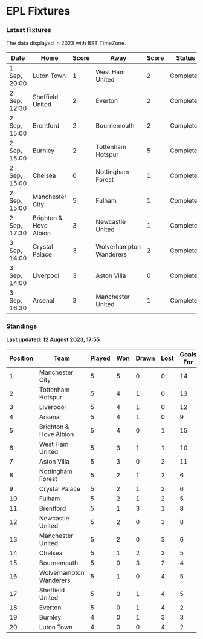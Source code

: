 # EPL Fixtures

### Latest Fixtures

The data displayed in 2023 with BST TimeZone.

<!-- START_TABLE -->
| Date | Home | Score | Away | Score | Status |
|-------------|--------|--------------|--------|--------------|--------|
| 1 Sep, 20:00 | Luton Town | 1 | West Ham United | 2 | Completed |
| 2 Sep, 12:30 | Sheffield United | 2 | Everton | 2 | Completed |
| 2 Sep, 15:00 | Brentford | 2 | Bournemouth | 2 | Completed |
| 2 Sep, 15:00 | Burnley | 2 | Tottenham Hotspur | 5 | Completed |
| 2 Sep, 15:00 | Chelsea | 0 | Nottingham Forest | 1 | Completed |
| 2 Sep, 15:00 | Manchester City | 5 | Fulham | 1 | Completed |
| 2 Sep, 17:30 | Brighton & Hove Albion | 3 | Newcastle United | 1 | Completed |
| 3 Sep, 14:00 | Crystal Palace | 3 | Wolverhampton Wanderers | 2 | Completed |
| 3 Sep, 14:00 | Liverpool | 3 | Aston Villa | 0 | Completed |
| 3 Sep, 16:30 | Arsenal | 3 | Manchester United | 1 | Completed |
<!-- END_TABLE -->

### Standings

**Last updated: 12 August 2023, 17:55**

<!-- START_STANDINGS -->
| Position | Team | Played | Won | Drawn | Lost | Goals For | Goals Against | Goal Difference | Points |
|----------|------|--------|-----|-------|------|-----------|---------------|-----------------|--------|
| 1 | Manchester City | 5 | 5 | 0 | 0 | 14 | 3 | 11 | 15 |
| 2 | Tottenham Hotspur | 5 | 4 | 1 | 0 | 13 | 5 | 8 | 13 |
| 3 | Liverpool | 5 | 4 | 1 | 0 | 12 | 4 | 8 | 13 |
| 4 | Arsenal | 5 | 4 | 1 | 0 | 9 | 4 | 5 | 13 |
| 5 | Brighton & Hove Albion | 5 | 4 | 0 | 1 | 15 | 7 | 8 | 12 |
| 6 | West Ham United | 5 | 3 | 1 | 1 | 10 | 7 | 3 | 10 |
| 7 | Aston Villa | 5 | 3 | 0 | 2 | 11 | 10 | 1 | 9 |
| 8 | Nottingham Forest | 5 | 2 | 1 | 2 | 6 | 6 | 0 | 7 |
| 9 | Crystal Palace | 5 | 2 | 1 | 2 | 6 | 7 | -1 | 7 |
| 10 | Fulham | 5 | 2 | 1 | 2 | 5 | 10 | -5 | 7 |
| 11 | Brentford | 5 | 1 | 3 | 1 | 8 | 6 | 2 | 6 |
| 12 | Newcastle United | 5 | 2 | 0 | 3 | 8 | 7 | 1 | 6 |
| 13 | Manchester United | 5 | 2 | 0 | 3 | 6 | 10 | -4 | 6 |
| 14 | Chelsea | 5 | 1 | 2 | 2 | 5 | 5 | 0 | 5 |
| 15 | Bournemouth | 5 | 0 | 3 | 2 | 4 | 8 | -4 | 3 |
| 16 | Wolverhampton Wanderers | 5 | 1 | 0 | 4 | 5 | 11 | -6 | 3 |
| 17 | Sheffield United | 5 | 0 | 1 | 4 | 5 | 9 | -4 | 1 |
| 18 | Everton | 5 | 0 | 1 | 4 | 2 | 9 | -7 | 1 |
| 19 | Burnley | 4 | 0 | 1 | 3 | 3 | 11 | -8 | 1 |
| 20 | Luton Town | 4 | 0 | 0 | 4 | 2 | 10 | -8 | 0 |
<!-- END_STANDINGS -->
